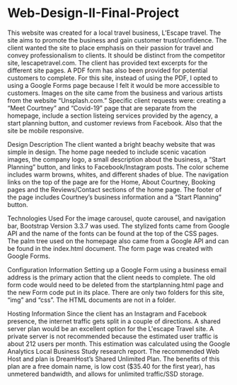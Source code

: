 # Web-Design-II-Final-Project

This website was created for a local travel business, L’Escape travel. The site aims to promote the business and gain customer trust/confidence.  The client wanted the site to place emphasis on their passion for travel and convey professionalism to clients. It should be distinct from the competitor site, lescapetravel.com. The client has provided text excerpts for the different site pages. A PDF form has also been provided for potential customers to complete. For this site, instead of using the PDF, I opted to using a Google Forms page because I felt it would be more accessible to customers. Images on the site came from the business and various artists from the website “Unsplash.com.” 
Specific client requests were: creating a “Meet Courtney” and “Covid-19” page that are separate from the homepage, include a section listeing services provided by the agency, a start planning button, and customer reviews from Facebook.  Also that the site be mobile responsive.

Design Description
The client wanted a bright beachy website that was simple in design. The home page needed to include scenic vacation images, the company logo, a small description about the business, a “Start Planning” button, and links to Facebook/Instagram posts. The color scheme includes warm browns, whites, and different shades of blue. The navigation links on the top of the page are for the Home, About Courtney, Booking pages and the Reviews/Contact sections of the home page.  The footer of the page includes Courtney’s business information and a “Start Planning” button.

Technologies Used
For the image carousel, quote carousel, and navigation bar, Bootstrap Version 3.3.7 was used. The stylized fonts came from Google API and the name of the fonts can be found at the top of the CSS pages. The palm tree used on the homepage also came from a Google API and can be found in the index.html document. The form page was created with Google Forms. 

Configuration Information
Setting up a Google Form using a business email address is the primary action that the client needs to complete. The old form code would need to be deleted from the startplanning.html page and the new Form code put in its place. There are only two folders for this site, “img” and “css”.  The HTML documents are not in a folder.  

Hosting Information
Since the client has an Instagram and Facebook presence, the internet traffic gets split in a couple of directions. A shared server plan would be an excellent option for the L'escape Travel site. A private server is not recommended because the estimated user traffic is about 212 users per month. This estimation was calculated using the Google Analytics Local Business Study research report. The recommended Web Host and plan is DreamHost’s Shared Unlimited Plan. The benefits of this plan are a free domain name, is low cost ($35.40 for the first year), has unmetered bandwidth, and allows for unlimited traffic/SSD storage.
